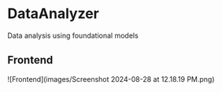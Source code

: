# DataAnalyzer
Data analysis using foundational models

## Frontend
![Frontend](images/Screenshot 2024-08-28 at 12.18.19 PM.png)

